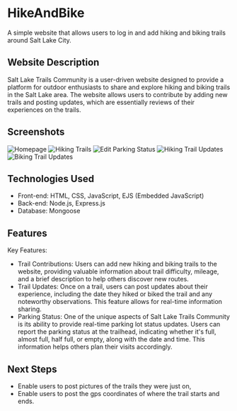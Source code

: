 # HikeAndBike

A simple website that allows users to log in and add hiking and biking trails around Salt Lake City. 

## Website Description
Salt Lake Trails Community is a user-driven website designed to provide a platform for outdoor enthusiasts to share and explore hiking and biking trails in the Salt Lake area. The website allows users to contribute by adding new trails and posting updates, which are essentially reviews of their experiences on the trails.

## Screenshots
![Homepage](<Screenshot 2023-07-27 at 11.51.09 AM>)
![Hiking Trails](<Screenshot 2023-07-27 at 11.50.28 AM>)
![Edit Parking Status](<Screenshot 2023-07-27 at 11.50.57 AM>)
![Hiking Trail Updates](<Screenshot 2023-07-27 at 11.50.45 AM>)
![Biking Trail Updates](<Screenshot 2023-07-27 at 11.51.09 AM>)

## Technologies Used
- Front-end: HTML, CSS, JavaScript, EJS (Embedded JavaScript)
- Back-end: Node.js, Express.js
- Database: Mongoose



## Features
Key Features:
  - Trail Contributions: Users can add new hiking and biking trails to the website, providing valuable information about trail difficulty, mileage, and a brief description to help others discover new routes.
  - Trail Updates: Once on a trail, users can post updates about their experience, including the date they hiked or biked the trail and any noteworthy observations. This feature allows for real-time information sharing.
  - Parking Status: One of the unique aspects of Salt Lake Trails Community is its ability to provide real-time parking lot status updates. Users can report the parking status at the trailhead, indicating whether it's full, almost full, half full, or empty, along with the date and time. This information helps others plan their visits accordingly.


## Next Steps
- Enable users to post pictures of the trails they were just on,
- Enable users to post the gps coordinates of where the trail starts and ends.